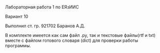 Лабораторная работа 1 по ЕЯзИИС

Вариант 10

Выполнил ст. гр. 921702 Баранов А.Д.

В комплекте имеется как сам файл .py, так и текстовые файлы(rtf и txt) вместе с файлом готового словаря (dict) для проверки работы программы.
